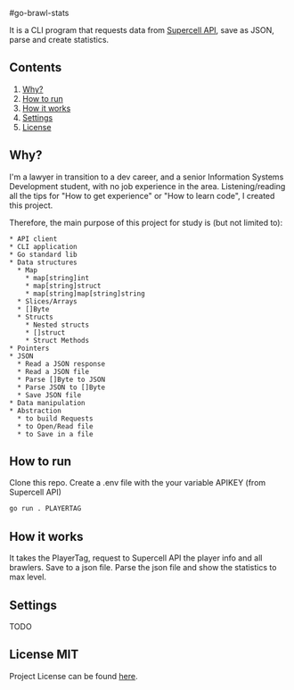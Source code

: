#go-brawl-stats

It is a CLI program that requests data from [Supercell API](https://developer.brawlstars.com),
save as JSON, parse and create statistics.

## Contents

1. [Why?](#why?)
2. [How to run](#how-to-run)
3. [How it works](#how-it-works)
4. [Settings](#settings)
5. [License](#license-mit)

## Why?
I'm a lawyer in transition to a dev career,
and a senior Information Systems Development student,
with no job experience in the area.
Listening/reading all the tips for "How to get experience" or
"How to learn code", I created this project.

Therefore, the main purpose of this project for study is (but not limited to):

    * API client
    * CLI application
    * Go standard lib
    * Data structures
      * Map
        * map[string]int
        * map[string]struct
        * map[string]map[string]string
      * Slices/Arrays
      * []Byte
      * Structs
        * Nested structs
        * []struct
        * Struct Methods
    * Pointers
    * JSON
      * Read a JSON response
      * Read a JSON file
      * Parse []Byte to JSON
      * Parse JSON to []Byte
      * Save JSON file
    * Data manipulation
    * Abstraction
      * to build Requests
      * to Open/Read file
      * to Save in a file


## How to run
Clone this repo.
Create a .env file with the your variable APIKEY (from Supercell API)
```sh
go run . PLAYERTAG
```

## How it works
It takes the PlayerTag, request to Supercell API the player info and all brawlers.
Save to a json file.
Parse the json file and show the statistics to max level.

## Settings
TODO


## License MIT
Project License can be found [here](LICENSE).

